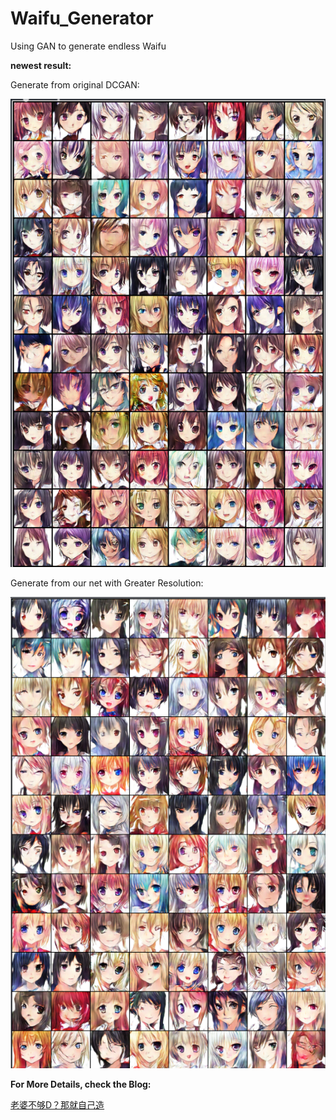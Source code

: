 # Waifu_Generator
Using GAN to generate endless Waifu

**newest result:**

Generate from original DCGAN:

![DCGAN](https://github.com/StarRealMan/Waifu_Generator/blob/main/images/Snipaste_2021-07-30_13-29-05.png?raw=true)

Generate from our net with Greater Resolution:

![Ours](https://github.com/StarRealMan/Waifu_Generator/blob/main/images/Snipaste_2021-07-30_13-29-42.png?raw=true)

**For More Details, check the Blog:**

[老婆不够D？那就自己造](http://starydy.xyz/2021/07/10/%E8%80%81%E5%A9%86%E4%B8%8D%E5%A4%9FD%EF%BC%9F%E9%82%A3%E5%B0%B1%E8%87%AA%E5%B7%B1%E9%80%A0%EF%BC%81/)
